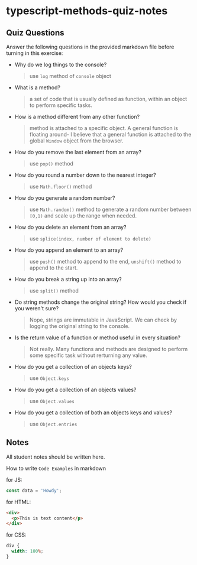 # typescript-methods-quiz-notes

## Quiz Questions

Answer the following questions in the provided markdown file before turning in this exercise:

- Why do we log things to the console?

  > use `log` method of `console` object

- What is a method?

  > a set of code that is usually defined as function, within an object to perform specific tasks.

- How is a method different from any other function?

  > method is attached to a specific object. A general function is floating around- I believe that a general function is attached to the global `Window` object from the browser.

- How do you remove the last element from an array?

  > use `pop()` method

- How do you round a number down to the nearest integer?

  > use `Math.floor()` method

- How do you generate a random number?

  > use `Math.random()` method to generate a random number between `[0,1)` and scale up the range when needed.

- How do you delete an element from an array?

  > use `splice(index, number of element to delete)`

- How do you append an element to an array?

  > use `push()` method to append to the end, `unshift()` method to append to the start.

- How do you break a string up into an array?

  > use `split()` method

- Do string methods change the original string? How would you check if you weren't sure?

  > Nope, strings are immutable in JavaScript. We can check by logging the original string to the console.

- Is the return value of a function or method useful in every situation?

  > Not really. Many functions and methods are designed to perform some specific task without rerturning any value.

- How do you get a collection of an objects keys?
  > use `Object.keys`
- How do you get a collection of an objects values?
  > use `Object.values`
- How do you get a collection of both an objects keys and values?
  > use `Object.entries`

## Notes

All student notes should be written here.

How to write `Code Examples` in markdown

for JS:

```javascript
const data = 'Howdy';
```

for HTML:

```html
<div>
  <p>This is text content</p>
</div>
```

for CSS:

```css
div {
  width: 100%;
}
```
